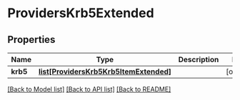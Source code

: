 # ProvidersKrb5Extended

## Properties
Name | Type | Description | Notes
------------ | ------------- | ------------- | -------------
**krb5** | [**list[ProvidersKrb5Krb5ItemExtended]**](ProvidersKrb5Krb5ItemExtended.md) |  | [optional] 

[[Back to Model list]](../README.md#documentation-for-models) [[Back to API list]](../README.md#documentation-for-api-endpoints) [[Back to README]](../README.md)


